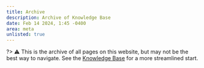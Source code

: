 ```yaml
---
title: Archive
description: Archive of Knowledge Base
date: Feb 14 2024, 1:45 -0400
area: meta
unlisted: true
---
```


?> :warning: This is the archive of all pages on this website, but may not be the best way to navigate. See the [Knowledge Base](/kb) for a more streamlined start.
